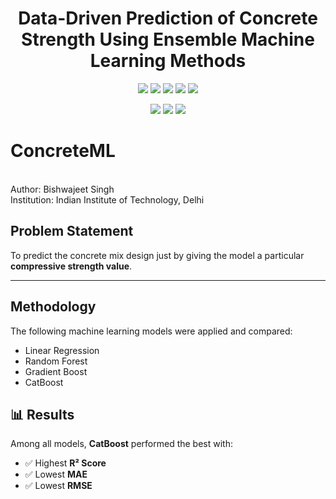<h1 align="center"> Data-Driven Prediction of Concrete Strength Using Ensemble Machine Learning Methods</h1>

</p>

<p align="center">
  <img src="https://img.shields.io/badge/Python-3.9-blue" />
  <img src="https://img.shields.io/badge/Scikit--Learn-0.24-green" />
  <img src="https://img.shields.io/badge/CatBoost-1.2-orange" />
  <img src="https://img.shields.io/badge/XGBoost-1.5-lightgrey" />
  <img src="https://img.shields.io/badge/LightGBM-3.3-yellow" />
</p>

<p align="center">
  <img src="https://img.shields.io/badge/R²-0.92-brightgreen" />
  <img src="https://img.shields.io/badge/MAE-2.91-red" />
  <img src="https://img.shields.io/badge/RMSE-4.43-orange" />
</p>

# ConcreteML
<br>
Author: Bishwajeet Singh
<br>
Institution: Indian Institute of Technology, Delhi



## Problem Statement
To predict the concrete mix design just by giving the model a particular **compressive strength value**.

---

## Methodology
The following machine learning models were applied and compared:

- Linear Regression  
- Random Forest  
- Gradient Boost  
- CatBoost  

## 📊 Results
Among all models, **CatBoost** performed the best with:

- ✅ Highest **R² Score**  
- ✅ Lowest **MAE**  
- ✅ Lowest **RMSE**





